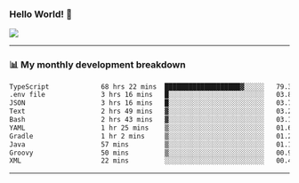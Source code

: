 ### Hello World! 👋

<a>
  <img align="center" src="https://github-readme-stats.vercel.app/api?username=megatunger&count_private=true&include_all_commits=true&bg_color=30,56CCF2,2F80ED&title_color=fff&text_color=fff" />
</a>

------
### 📊 My monthly development breakdown

<!--START_SECTION:waka-->

```txt
TypeScript             68 hrs 22 mins  ███████████████████▓░░░░░   79.31 %
.env file              3 hrs 16 mins   █░░░░░░░░░░░░░░░░░░░░░░░░   03.80 %
JSON                   3 hrs 16 mins   █░░░░░░░░░░░░░░░░░░░░░░░░   03.79 %
Text                   2 hrs 49 mins   ▓░░░░░░░░░░░░░░░░░░░░░░░░   03.27 %
Bash                   2 hrs 43 mins   ▓░░░░░░░░░░░░░░░░░░░░░░░░   03.17 %
YAML                   1 hr 25 mins    ▒░░░░░░░░░░░░░░░░░░░░░░░░   01.66 %
Gradle                 1 hr 2 mins     ▒░░░░░░░░░░░░░░░░░░░░░░░░   01.21 %
Java                   57 mins         ▒░░░░░░░░░░░░░░░░░░░░░░░░   01.10 %
Groovy                 50 mins         ▒░░░░░░░░░░░░░░░░░░░░░░░░   00.97 %
XML                    22 mins         ░░░░░░░░░░░░░░░░░░░░░░░░░   00.43 %
```

<!--END_SECTION:waka-->

------
